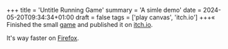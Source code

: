 +++
title = 'Untitle Running Game'
summary = 'A simle demo'
date = 2024-05-20T09:34:34+01:00
draft = false
tags = ['play canvas', 'itch.io']
+++«
Finished the small [game](https://hyperagon.itch.io/untitld-running-game) and published it on [itch.io](https://itch.io/).

It's way faster on [Firefox](https://www.mozilla.org/en-US/firefox/new/).
